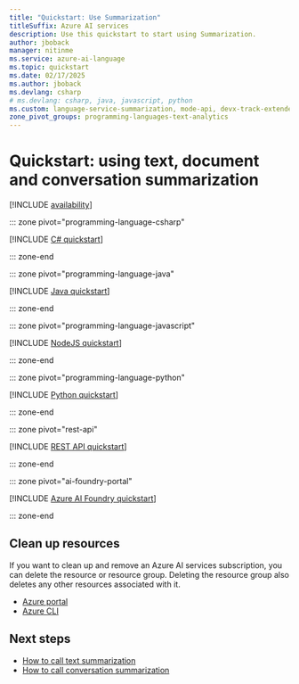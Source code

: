 ```yaml
---
title: "Quickstart: Use Summarization"
titleSuffix: Azure AI services
description: Use this quickstart to start using Summarization.
author: jboback
manager: nitinme
ms.service: azure-ai-language
ms.topic: quickstart
ms.date: 02/17/2025
ms.author: jboback
ms.devlang: csharp
# ms.devlang: csharp, java, javascript, python
ms.custom: language-service-summarization, mode-api, devx-track-extended-java, devx-track-js, devx-track-python, build-2024
zone_pivot_groups: programming-languages-text-analytics
---
```


# Quickstart: using text, document and conversation summarization

[!INCLUDE [availability](includes/regional-availability.md)]

::: zone pivot="programming-language-csharp"

[!INCLUDE [C# quickstart](includes/quickstarts/csharp-sdk.md)]

::: zone-end

::: zone pivot="programming-language-java"

[!INCLUDE [Java quickstart](includes/quickstarts/java-sdk.md)]

::: zone-end

::: zone pivot="programming-language-javascript"

[!INCLUDE [NodeJS quickstart](includes/quickstarts/nodejs-sdk.md)]

::: zone-end

::: zone pivot="programming-language-python"

[!INCLUDE [Python quickstart](includes/quickstarts/python-sdk.md)]

::: zone-end

::: zone pivot="rest-api"

[!INCLUDE [REST API quickstart](includes/quickstarts/rest-api.md)]

::: zone-end

::: zone pivot="ai-foundry-portal"

[!INCLUDE [Azure AI Foundry quickstart](includes/quickstarts/azure-ai-foundry.md)]

::: zone-end

## Clean up resources

If you want to clean up and remove an Azure AI services subscription, you can delete the resource or resource group. Deleting the resource group also deletes any other resources associated with it.

* [Azure portal](../../multi-service-resource.md?pivots=azportal#clean-up-resources)
* [Azure CLI](../../multi-service-resource.md?pivots=azcli#clean-up-resources)



## Next steps

* [How to call text summarization](./how-to/document-summarization.md)
* [How to call conversation summarization](./how-to/conversation-summarization.md)
